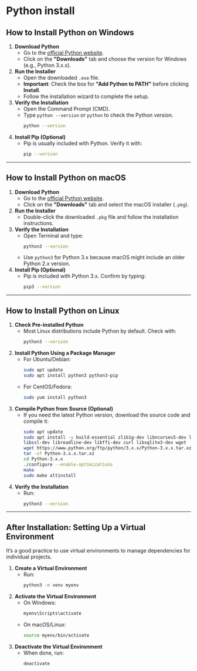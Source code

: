 # Python install
## **How to Install Python on Windows**
1. **Download Python**
   - Go to the [official Python website](https://www.python.org/).
   - Click on the **"Downloads"** tab and choose the version for Windows (e.g., Python 3.x.x).
2. **Run the Installer**
   - Open the downloaded `.exe` file.
   - **Important**: Check the box for **"Add Python to PATH"** before clicking **Install**.
   - Follow the installation wizard to complete the setup.
3. **Verify the Installation**
   - Open the Command Prompt (CMD).
   - Type `python --version` or `python` to check the Python version.
     ```bash
     python --version
     ```
4. **Install Pip (Optional)**
   - Pip is usually included with Python. Verify it with:
     ```bash
     pip --version
     ```
---
## **How to Install Python on macOS**
1. **Download Python**
   - Go to the [official Python website](https://www.python.org/).
   - Click on the **"Downloads"** tab and select the macOS installer (`.pkg`).
2. **Run the Installer**
   - Double-click the downloaded `.pkg` file and follow the installation instructions.
3. **Verify the Installation**
   - Open Terminal and type:
     ```bash
     python3 --version
     ```
   - Use `python3` for Python 3.x because macOS might include an older Python 2.x version.
4. **Install Pip (Optional)**
   - Pip is included with Python 3.x. Confirm by typing:
     ```bash
     pip3 --version
     ```
---
## **How to Install Python on Linux**
1. **Check Pre-installed Python**
   - Most Linux distributions include Python by default. Check with:
     ```bash
     python3 --version
     ```
2. **Install Python Using a Package Manager**
   - For Ubuntu/Debian:
     ```bash
     sudo apt update
     sudo apt install python3 python3-pip
     ```
   - For CentOS/Fedora:
     ```bash
     sudo yum install python3
     ```
3. **Compile Python from Source (Optional)**
   - If you need the latest Python version, download the source code and compile it:
     ```bash
     sudo apt update
     sudo apt install -y build-essential zlib1g-dev libncurses5-dev libgdbm-dev libnss3-dev \
     libssl-dev libreadline-dev libffi-dev curl libsqlite3-dev wget     
     wget https://www.python.org/ftp/python/3.x.x/Python-3.x.x.tar.xz
     tar -xf Python-3.x.x.tar.xz
     cd Python-3.x.x
     ./configure --enable-optimizations
     make
     sudo make altinstall
     ```
4. **Verify the Installation**
   - Run:
     ```bash
     python3 --version
     ```
---
## **After Installation: Setting Up a Virtual Environment**
It’s a good practice to use virtual environments to manage dependencies for individual projects.
1. **Create a Virtual Environment**
   - Run:
     ```bash
     python3 -m venv myenv
     ```
2. **Activate the Virtual Environment**
   - On Windows:
     ```bash
     myenv\Scripts\activate
     ```
   - On macOS/Linux:
     ```bash
     source myenv/bin/activate
     ```
3. **Deactivate the Virtual Environment**
   - When done, run:
     ```bash
     deactivate
     ```